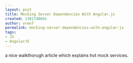 ```yaml
---
layout: post
title: Mocking Server Dependencies With Angular.js
created: 1381748601
author: orenf
permalink: mocking-server-dependencies-with-angular-js
tags:
- JS
- AngularJS
---
```

<p>a nice walkthorugh article which explains hot mock services.</p>
